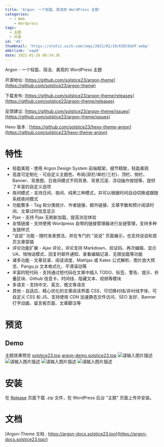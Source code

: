 ```yaml
---
title: 'Argon: 一个轻盈、简洁的 WordPress 主题'
categories:
  - - Web
    - Wordpress
tags:
  - 主题
  - 开源
id: '45'
thumbnail: 'https://static.uzz5.com/imgs/2021/02/28/KIDCDahF.webp'
abbrlink: 'eap0'
date: 2021-01-26 00:54:36
---
```



Argon - 一个轻盈、简洁、美观的 WordPress 主题 

开源地址: [https://github.com/solstice23/argon-theme](https://github.com/solstice23/argon-theme) 

下载发布: [https://github.com/solstice23/argon-theme/releases](https://github.com/solstice23/argon-theme/releases) 

反馈建议: [https://github.com/solstice23/argon-theme/issues](https://github.com/solstice23/argon-theme/issues) 

Hexo 版本 : [https://github.com/solstice23/hexo-theme-argon](https://github.com/solstice23/hexo-theme-argon)

# 特性

*   轻盈美观 - 使用 Argon Design System 前端框架，细节精致，轻盈美观
*   高度可定制化 - 可自定义主题色、布局(双栏/单栏/三栏)、顶栏、侧栏、Banner、背景图、日夜间模式不同背景、背景沉浸、浮动操作按钮等，提供了丰富的自定义选项
*   夜间模式 - 支持日间、夜间、纯黑三种模式，并可以根据时间自动切换或跟随系统夜间模式
*   功能繁多 - Tag 和分类统计、作者链接、额外链接、文章字数和预计阅读时间、文章过时信息显示
*   Pjax - 支持 Pjax 无刷新加载，提高浏览体验
*   友情链接 - 支持使用 Wordpress 自带的链接管理器进行友链管理，支持多种友链样式
*   "说说" 功能 - 随时发表想法，并在专门的 "说说" 页面展示，也支持说说和首页文章穿插
*   评论功能扩展 - Ajax 评论，评论支持 Markdown、验证码、再次编辑、显示 UA、悄悄话模式、回复时邮件通知、查看编辑记录、无限加载等功能
*   诸多功能 - 文章目录、阅读进度、Mathjax 或 Katex 公式解析、图片放大预览、Pangu.js 文本格式化、平滑滚动等
*   丰富的短代码 - 支持通过短代码在文章中插入 TODO、标签、警告、提示、折叠区块、Github 信息卡、时间线、隐藏文本、视频等模块
*   多语言 - 支持中文、英文、俄文等语言
*   其他 - 自适应、精心优化的文章阅读界面 CSS、可切换衬线/非衬线字体、可自定义 CSS 和 JS、支持使用 CDN 加速静态文件访问、SEO 友好、Banner 打字动画、留言板页面、文章脚注等

# 预览

## Demo

主题效果预览 [solstice23.top](https://solstice23.top/) [argon-demo.solstice23.top](http://argon-demo.solstice23.top/) ![请输入图片描述](https://static.uzz5.com/imgs/2021/02/28/YUL8wZwH.webp "请输入图片描述") ![请输入图片描述](https://static.uzz5.com/imgs/2021/02/28/3oaAaji9.webp "请输入图片描述") ![请输入图片描述](https://static.uzz5.com/imgs/2021/02/28/apcPFxeN.webp "请输入图片描述") ![请输入图片描述](https://static.uzz5.com/imgs/2021/02/28/xNBMj3m3.webp "请输入图片描述")

# 安装

在 [Release](https://github.com/solstice23/argon-theme/releases) 页面下载 .zip 文件，在 WordPress 后台 "主题" 页面上传并安装。

# 文档

[Argon-Theme 文档 : https://argon-docs.solstice23.top](https://argon-docs.solstice23.top/)